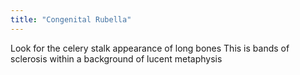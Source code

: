 ```yaml
---
title: "Congenital Rubella"
---
```

Look for the celery stalk appearance of long bones
This is bands of sclerosis within a background of lucent metaphysis

